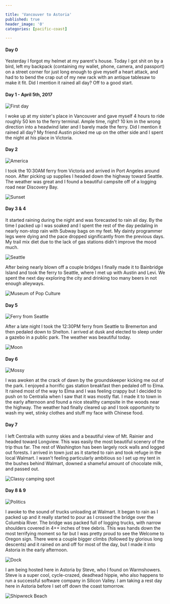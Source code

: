 ```yaml
---

title: 'Vancouver to Astoria'
published: true
header_image: '0'
categories: [pacific-coast]

---
```


#### Day 0

Yesterday I forgot my helmet at my parent's house. Today I got shit on by a bird, left my backpack (containing my wallet, phone, camera, and passport) on a street corner for just long enough to give myself a heart attack, and had to to bend the crap out of my new rack with an antique tablesaw to make it fit. Did I mention it rained all day? Off to a good start. 

#### Day 1 - April 5th, 2017
![First day](/images/DSC_5621.JPG)

I woke up at my sister's place in Vancouver and gave myself 4 hours to ride roughly 50 km to the ferry terminal. Ample time, right? 10 km in the wrong direction into a headwind later and I barely made the ferry. Did I mention it rained all day? My friend Austin picked me up on the other side and I spent the night at his place in Victoria. 

#### Day 2
![America](/images/DSC_5642.JPG)

I took the 10:30AM ferry from Victoria and arrived in Port Angeles around noon. After picking up supplies I headed down the highway toward Seattle. The weather was great and I found a beautiful campsite off of a logging road near Discovery Bay.

![Sunset](/images/DSC_5683.JPG)

#### Day 3 & 4

It started raining during the night and was forecasted to rain all day. By the time I packed up I was soaked and I spent the rest of the day pedaling in nearly non-stop rain with Subway bags on my feet. My dainty programmer legs were dying and the pace dropped significantly from the previous days. My trail mix diet due to the lack of gas stations didn't improve the mood much.

![Seattle](/images/DSC_5698.JPG)

After being nearly blown off a couple bridges I finally made it to Bainbridge Island and took the ferry to Seattle, where I met up with Austin and Levi. We spent the next day exploring the city and drinking too many beers in not enough alleyways.

![Museum of Pop Culture](/images/IMG_20170408_231333.jpg)

#### Day 5
![Ferry from Seattle](/images/IMG_20170409_132814.jpg)

After a late night I took the 12:30PM ferry from Seattle to Bremerton and then pedaled down to Shelton. I arrived at dusk and elected to sleep under a gazebo in a public park. The weather was beautiful today. 

![Moon](/images/DSC_5662.JPG)

#### Day 6
![Mossy](/images/DSC_5746.JPG)

I was awoken at the crack of dawn by the groundskeeper kicking me out of the park. I enjoyed a horrific gas station breakfast then pedaled off to Elma. It rained most of the way to Elma and I was feeling crappy but I decided to push on to Centralia when I saw that it was mostly flat. I made it to town in the early afternoon and found a nice stealthy campsite in the woods near the highway. The weather had finally cleared up and I took opportunity to wash my wet, stinky clothes and stuff my face with Chinese food. 

#### Day 7

I left Centralia with sunny skies and a beautiful view of Mt. Rainier and headed toward Longview. This was easily the most beautiful scenery of the trip thus far. The rest of Washington has been largely rock walls and logged out forests. I arrived in town just as it started to rain and took refuge in the local Walmart. I wasn't feeling particularly ambitious so I set up my tent in the bushes behind Walmart, downed a shameful amount of chocolate milk, and passed out. 

![Classy camping spot](/images/DSC_5759.JPG)

#### Day 8 & 9
![Politics](/images/DSC_5790.JPG)

I awoke to the sound of trucks unloading at Walmart. It began to rain as I packed up and it really started to pour as I crossed the bridge over the Columbia River. The bridge was packed full of logging trucks, with narrow shoulders covered in 4++ inches of tree debris. This was hands down the most terrifying moment so far but I was pretty proud to see the Welcome to Oregon sign. There were a couple bigger climbs (followed by glorious long descents) and it rained on and off for most of the day, but I made it into Astoria in the early afternoon. 

![Dock](/images/DSC_5776.JPG)

I am being hosted here in Astoria by Steve, who I found on Warmshowers. Steve is a super cool, cycle-crazed, deadhead hippie, who also happens to run a successful software company in Silicon Valley. I am taking a rest day here in Astoria before I set off down the coast tomorrow.

![Shipwreck Beach](/images/IMG_20170413_145023.jpg)
